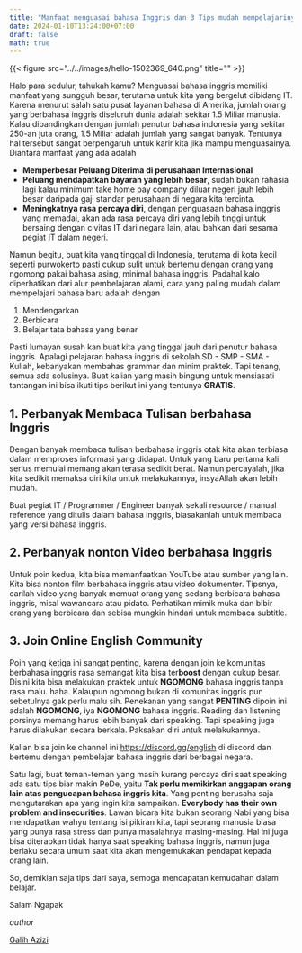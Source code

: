 ```yaml
---
title: "Manfaat menguasai bahasa Inggris dan 3 Tips mudah mempelajarinya"
date: 2024-01-10T13:24:00+07:00
draft: false
math: true
---
```


{{< figure src="../../images/hello-1502369_640.png" title="" >}}

Halo para sedulur, tahukah kamu? Menguasai bahasa inggris memiliki manfaat yang sungguh besar, terutama untuk kita yang bergelut dibidang IT. Karena menurut salah satu pusat layanan bahasa di Amerika, jumlah orang yang berbahasa inggris diseluruh dunia adalah sekitar 1.5 Miliar manusia. Kalau dibandingkan dengan jumlah penutur bahasa indonesia yang sekitar 250-an juta orang, 1.5 Miliar adalah jumlah yang sangat banyak. Tentunya hal tersebut sangat berpengaruh untuk karir kita jika mampu menguasainya. Diantara manfaat yang ada adalah
<!--more-->

- **Memperbesar Peluang Diterima di perusahaan Internasional**
- **Peluang mendapatkan bayaran yang lebih besar**, sudah bukan rahasia lagi kalau minimum take home pay company diluar negeri jauh lebih besar daripada gaji standar perusahaan di negara kita tercinta. 
- **Meningkatnya rasa percaya diri**, dengan penguasaan bahasa inggris yang memadai, akan ada rasa percaya diri yang lebih tinggi untuk bersaing dengan civitas IT dari negara lain, atau bahkan dari sesama pegiat IT dalam negeri.

Namun begitu, buat kita yang tinggal di Indonesia, terutama di kota kecil seperti purwokerto pasti cukup sulit untuk bertemu dengan orang yang ngomong pakai bahasa asing, minimal bahasa inggris. 
Padahal kalo diperhatikan dari alur pembelajaran alami, cara yang paling mudah dalam mempelajari bahasa baru adalah dengan 

1. Mendengarkan
2. Berbicara
3. Belajar tata bahasa yang benar

Pasti lumayan susah kan buat kita yang tinggal jauh dari penutur bahasa inggris. Apalagi pelajaran bahasa inggris di sekolah SD - SMP - SMA - Kuliah, kebanyakan membahas grammar dan minim praktek. Tapi tenang, semua ada solusinya.
Buat kalian yang masih bingung untuk mensiasati tantangan ini bisa ikuti tips berikut ini yang tentunya **GRATIS**.


## 1. Perbanyak Membaca Tulisan berbahasa Inggris
Dengan banyak membaca tulisan berbahasa inggris otak kita akan terbiasa dalam memproses informasi yang didapat. Untuk yang baru pertama kali serius memulai memang akan terasa sedikit berat. Namun percayalah, jika kita sedikit memaksa diri kita untuk melakukannya, insyaAllah akan lebih mudah.

Buat pegiat IT / Programmer / Engineer banyak sekali resource / manual reference yang ditulis dalam bahasa inggris, biasakanlah untuk membaca yang versi bahasa inggris.

## 2. Perbanyak nonton Video berbahasa Inggris
Untuk poin kedua, kita bisa memanfaatkan YouTube atau sumber yang lain. Kita bisa nonton film berbahasa inggris atau video dokumenter. Tipsnya, carilah video yang banyak memuat orang yang sedang berbicara bahasa inggris, misal wawancara atau pidato. Perhatikan mimik muka dan bibir orang yang berbicara dan sebisa mungkin hindari untuk membaca subtitle.

## 3. Join Online English Community
Poin yang ketiga ini sangat penting, karena dengan join ke komunitas berbahasa inggris rasa semangat kita bisa ter**boost** dengan cukup besar. Disini kita bisa melakukan praktek untuk **NGOMONG** bahasa inggris tanpa rasa malu. haha. Kalaupun ngomong bukan di komunitas inggris pun sebetulnya gak perlu malu sih.
Penekanan yang sangat **PENTING** dipoin ini adalah **NGOMONG**, iya **NGOMONG** bahasa inggris. Reading dan listening porsinya memang harus lebih banyak dari speaking. Tapi speaking juga harus dilakukan secara berkala. Paksakan diri untuk melakukannya.

Kalian bisa join ke channel ini https://discord.gg/english di discord dan bertemu dengan pembelajar bahasa inggris dari berbagai negara. 

Satu lagi, buat teman-teman yang masih kurang percaya diri saat speaking ada satu tips biar makin PeDe, yaitu **Tak perlu memikirkan anggapan orang lain atas pengucapan bahasa inggris kita**. Yang penting berusaha saja mengutarakan apa yang ingin kita sampaikan. **Everybody has their own problem and insecurities**. Lawan bicara kita bukan seorang Nabi yang bisa mendapatkan wahyu tentang isi pikiran kita, tapi seorang manusia biasa yang punya rasa stress dan punya masalahnya masing-masing. Hal ini juga bisa diterapkan tidak hanya saat speaking bahasa inggris, namun juga berlaku secara umum saat kita akan mengemukakan pendapat kepada orang lain.

So, demikian saja tips dari saya, semoga mendapatan kemudahan dalam belajar.


Salam Ngapak


*author*

<a href="https://www.linkedin.com/in/galih-azizi-firmansyah-402205103/" target="blank">Galih Azizi</a>



